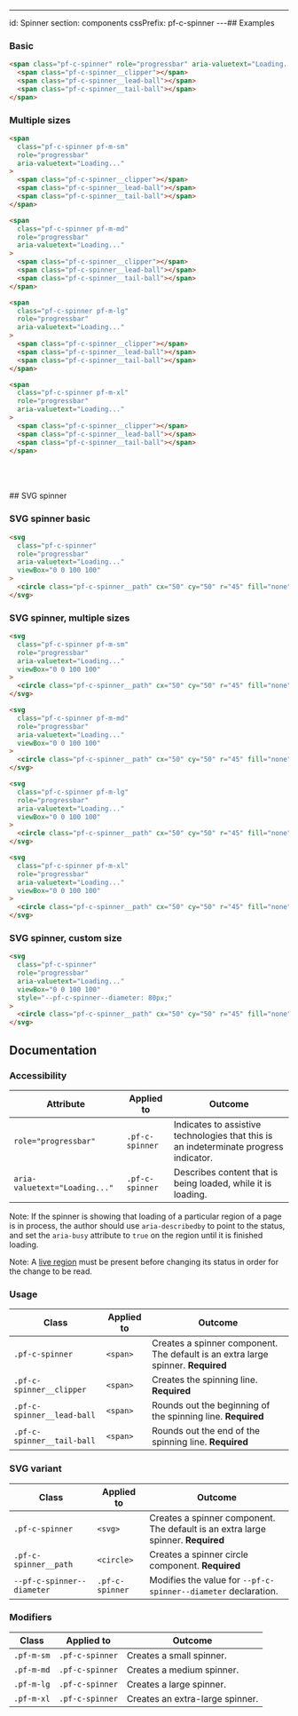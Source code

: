 ---
id: Spinner
section: components
cssPrefix: pf-c-spinner
---## Examples

### Basic

```html
<span class="pf-c-spinner" role="progressbar" aria-valuetext="Loading...">
  <span class="pf-c-spinner__clipper"></span>
  <span class="pf-c-spinner__lead-ball"></span>
  <span class="pf-c-spinner__tail-ball"></span>
</span>

```

### Multiple sizes

```html
<span
  class="pf-c-spinner pf-m-sm"
  role="progressbar"
  aria-valuetext="Loading..."
>
  <span class="pf-c-spinner__clipper"></span>
  <span class="pf-c-spinner__lead-ball"></span>
  <span class="pf-c-spinner__tail-ball"></span>
</span>

<span
  class="pf-c-spinner pf-m-md"
  role="progressbar"
  aria-valuetext="Loading..."
>
  <span class="pf-c-spinner__clipper"></span>
  <span class="pf-c-spinner__lead-ball"></span>
  <span class="pf-c-spinner__tail-ball"></span>
</span>

<span
  class="pf-c-spinner pf-m-lg"
  role="progressbar"
  aria-valuetext="Loading..."
>
  <span class="pf-c-spinner__clipper"></span>
  <span class="pf-c-spinner__lead-ball"></span>
  <span class="pf-c-spinner__tail-ball"></span>
</span>

<span
  class="pf-c-spinner pf-m-xl"
  role="progressbar"
  aria-valuetext="Loading..."
>
  <span class="pf-c-spinner__clipper"></span>
  <span class="pf-c-spinner__lead-ball"></span>
  <span class="pf-c-spinner__tail-ball"></span>
</span>

```

<br />
<br />
<br />
## SVG spinner

### SVG spinner basic

```html
<svg
  class="pf-c-spinner"
  role="progressbar"
  aria-valuetext="Loading..."
  viewBox="0 0 100 100"
>
  <circle class="pf-c-spinner__path" cx="50" cy="50" r="45" fill="none" />
</svg>

```

### SVG spinner, multiple sizes

```html
<svg
  class="pf-c-spinner pf-m-sm"
  role="progressbar"
  aria-valuetext="Loading..."
  viewBox="0 0 100 100"
>
  <circle class="pf-c-spinner__path" cx="50" cy="50" r="45" fill="none" />
</svg>

<svg
  class="pf-c-spinner pf-m-md"
  role="progressbar"
  aria-valuetext="Loading..."
  viewBox="0 0 100 100"
>
  <circle class="pf-c-spinner__path" cx="50" cy="50" r="45" fill="none" />
</svg>

<svg
  class="pf-c-spinner pf-m-lg"
  role="progressbar"
  aria-valuetext="Loading..."
  viewBox="0 0 100 100"
>
  <circle class="pf-c-spinner__path" cx="50" cy="50" r="45" fill="none" />
</svg>

<svg
  class="pf-c-spinner pf-m-xl"
  role="progressbar"
  aria-valuetext="Loading..."
  viewBox="0 0 100 100"
>
  <circle class="pf-c-spinner__path" cx="50" cy="50" r="45" fill="none" />
</svg>

```

### SVG spinner, custom size

```html
<svg
  class="pf-c-spinner"
  role="progressbar"
  aria-valuetext="Loading..."
  viewBox="0 0 100 100"
  style="--pf-c-spinner--diameter: 80px;"
>
  <circle class="pf-c-spinner__path" cx="50" cy="50" r="45" fill="none" />
</svg>

```

## Documentation

### Accessibility

| Attribute                     | Applied to      | Outcome                                                                               |
| ----------------------------- | --------------- | ------------------------------------------------------------------------------------- |
| `role="progressbar"`          | `.pf-c-spinner` | Indicates to assistive technologies that this is an indeterminate progress indicator. |
| `aria-valuetext="Loading..."` | `.pf-c-spinner` | Describes content that is being loaded, while it is loading.                          |

Note: If the spinner is showing that loading of a particular region of a page is in process, the author should use `aria-describedby` to point to the status, and set the `aria-busy` attribute to `true` on the region until it is finished loading.

Note: A [live region](https://developer.mozilla.org/en-US/docs/Web/Accessibility/ARIA/ARIA_Live_Regions) must be present before changing its status in order for the change to be read.

### Usage

| Class                      | Applied to | Outcome                                                                          |
| -------------------------- | ---------- | -------------------------------------------------------------------------------- |
| `.pf-c-spinner`            | `<span>`   | Creates a spinner component. The default is an extra large spinner. **Required** |
| `.pf-c-spinner__clipper`   | `<span>`   | Creates the spinning line. **Required**                                          |
| `.pf-c-spinner__lead-ball` | `<span>`   | Rounds out the beginning of the spinning line. **Required**                      |
| `.pf-c-spinner__tail-ball` | `<span>`   | Rounds out the end of the spinning line. **Required**                            |

### SVG variant

| Class                      | Applied to      | Outcome                                                                          |
| -------------------------- | --------------- | -------------------------------------------------------------------------------- |
| `.pf-c-spinner`            | `<svg>`         | Creates a spinner component. The default is an extra large spinner. **Required** |
| `.pf-c-spinner__path`      | `<circle>`      | Creates a spinner circle component. **Required**                                 |
| `--pf-c-spinner--diameter` | `.pf-c-spinner` | Modifies the value for `--pf-c-spinner--diameter` declaration.                   |

### Modifiers

| Class      | Applied to      | Outcome                         |
| ---------- | --------------- | ------------------------------- |
| `.pf-m-sm` | `.pf-c-spinner` | Creates a small spinner.        |
| `.pf-m-md` | `.pf-c-spinner` | Creates a medium spinner.       |
| `.pf-m-lg` | `.pf-c-spinner` | Creates a large spinner.        |
| `.pf-m-xl` | `.pf-c-spinner` | Creates an extra-large spinner. |
